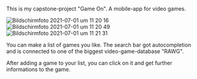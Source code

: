 This is my capstone-project "Game On". A mobile-app for video games.

![Bildschirmfoto 2021-07-01 um 11 20 16](https://user-images.githubusercontent.com/82399378/124102225-759ef780-da60-11eb-9ca1-b5aa7de601ce.png) ![Bildschirmfoto 2021-07-01 um 11 20 49](https://user-images.githubusercontent.com/82399378/124102249-79cb1500-da60-11eb-9183-992c77b45ec1.png) ![Bildschirmfoto 2021-07-01 um 11 21 31](https://user-images.githubusercontent.com/82399378/124102252-7a63ab80-da60-11eb-9715-671258f8f33f.png)

You can make a list of games you like. The search bar got autocompletion and is connected to one of the biggest video-game-database "RAWG".

After adding a game to your list, you can click on it and get further informations to the game.
